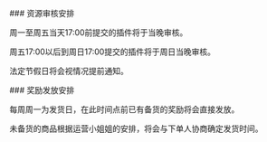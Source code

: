 \#\#\# 资源审核安排

周一至周五当天17:00前提交的插件将于当晚审核。

周五17:00以后到周日17:00提交的插件将于周日当晚审核。

法定节假日将会视情况提前通知。

\#\#\# 奖励发放安排

每周周一为发货日，在此时间点前已有备货的奖励将会直接发放。

未备货的商品根据运营小姐姐的安排，将会与下单人协商确定发货时间。

